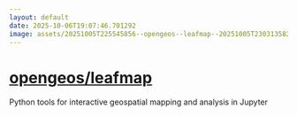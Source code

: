 ```yaml
---
layout: default
date: 2025-10-06T19:07:46.701292
image: assets/20251005T225545856--opengeos--leafmap--20251005T230313582--cropped.png
---
```


# [opengeos/leafmap](https://github.com/opengeos/leafmap)

Python tools for interactive geospatial mapping and analysis in Jupyter
